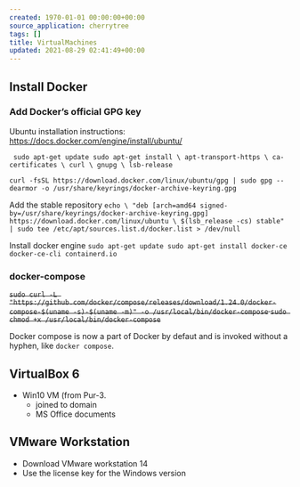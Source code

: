 ```yaml
---
created: 1970-01-01 00:00:00+00:00
source_application: cherrytree
tags: []
title: VirtualMachines
updated: 2021-08-29 02:41:49+00:00
---
```



## **Install Docker**    
### **Add Docker’s official GPG key**

Ubuntu installation instructions: <https://docs.docker.com/engine/install/ubuntu/>

` sudo apt-get update
 sudo apt-get install \
    apt-transport-https \
    ca-certificates \
    curl \
    gnupg \
    lsb-release`
    
`curl -fsSL https://download.docker.com/linux/ubuntu/gpg | sudo gpg --dearmor -o /usr/share/keyrings/docker-archive-keyring.gpg`

Add the stable repository
`echo \
  "deb [arch=amd64 signed-by=/usr/share/keyrings/docker-archive-keyring.gpg] https://download.docker.com/linux/ubuntu \
  $(lsb_release -cs) stable" | sudo tee /etc/apt/sources.list.d/docker.list > /dev/null`
  
Install docker engine
`sudo apt-get update
sudo apt-get install docker-ce docker-ce-cli containerd.io
`  
  
  
### docker-compose

~~`sudo curl -L "https://github.com/docker/compose/releases/download/1.24.0/docker-compose-$(uname -s)-$(uname -m)" -o /usr/local/bin/docker-compose`
`sudo chmod +x /usr/local/bin/docker-compose`~~

Docker compose is now a part of Docker by defaut and is invoked without a hyphen, like `docker compose`.

## VirtualBox 6
- Win10 VM (from Pur-3.
   - joined to domain
   - MS Office documents

## VMware Workstation
- Download VMware workstation 14
- Use the license key for the Windows version